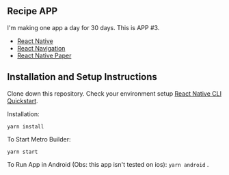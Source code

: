 ## Recipe APP 

I'm making one app a day for 30 days. This is APP #3.
- [React Native](https://reactnative.dev/)
- [React Navigation](https://reactnavigation.org/)
- [React Native Paper](https://callstack.github.io/react-native-paper/)

## Installation and Setup Instructions  

Clone down this repository. Check your environment setup [React Native CLI Quickstart](https://reactnative.dev/docs/environment-setup).

Installation:

`yarn install`

To Start Metro Builder:

`yarn start`

To Run App in Android (Obs: this app isn't tested on ios):
`yarn android`
.
